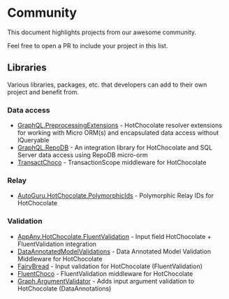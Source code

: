 # Community

This document highlights projects from our awesome community. 

Feel free to open a PR to include your project in this list.

## Libraries

Various libraries, packages, etc. that developers can add to their own project and benefit from.

### Data access

- [GraphQL.PreprocessingExtensions](https://github.com/cajuncoding/GraphQL.RepoDB/tree/main/GraphQL.PreProcessingExtensions) - HotChocolate resolver extensions for working with Micro ORM(s) and encapsulated data access without IQueryable
- [GraphQL.RepoDB](https://github.com/cajuncoding/GraphQL.RepoDB) - An integration library for HotChocolate and SQL Server data access using RepoDB micro-orm
- [TransactChoco](https://github.com/dalrankov/TransactChoco) - TransactionScope middleware for HotChocolate

### Relay

- [AutoGuru.HotChocolate.PolymorphicIds](https://github.com/autoguru-au/hotchocolate-polymorphic-ids) - Polymorphic Relay IDs for HotChocolate


### Validation

- [AppAny.HotChocolate.FluentValidation](https://github.com/appany/AppAny.HotChocolate.FluentValidation) - Input field HotChocolate + FluentValidation integration
- [DataAnnotatedModelValidations](https://github.com/fiakkasa/DataAnnotatedModelValidations) - Data Annotated Model Validation Middleware for HotChocolate
- [FairyBread](https://github.com/benmccallum/fairybread) - Input validation for HotChocolate (FluentValidation)
- [FluentChoco](https://github.com/dalrankov/FluentChoco) - FluentValidation middleware for HotChocolate
- [Graph.ArgumentValidator](https://github.com/VarunSaiTeja/Graph.ArgumentValidator) - Adds input argument validation to HotChocolate (DataAnnotations)
 
